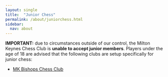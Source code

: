 ```yaml
---
layout: single
title:  "Junior Chess"
permalink: /about/juniorchess.html
sidebar:
  nav: about
---
```


**IMPORTANT:** due to circumstances outside of our control, the Milton Keynes Chess Club is **unable to accept junior members**. Players under the age of 18 are advised that the following clubs are setup specifically for junior chess:

* [MK Bishops Chess Club](https://mkbishopschess.co.uk/)